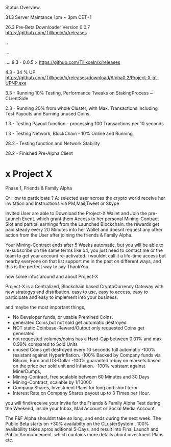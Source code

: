 Status Overview.

31.3 Server Maintance 1pm ~ 3pm  CET+1 

26.3 Pre-Beta Downloader Version 0.0.7 https://github.com/Tillkoeln/x/releases

..

...

....
8.3 - 0.0.5 > https://github.com/Tillkoeln/x/releases 

4.3 - 34 % UP  https://github.com/Tillkoeln/x/releases/download/Alpha0.2/Project-X-qt-UPNP.exe

3.3 - Running 10% Testing, Performance Tweaks on StakingProcess ~ CLientSide

2.3 - Running 20% from whole Cluster, with Max. Transactions including Test Payouts and Burning unused Coins.

1.3 - Testing Payout function - processing 100 Transactions per 10 seconds

1.3 - Testing Network, BlockChain - 10% Online and Running

28.2 - Testing function and Network Stability

28.2 - Finished Pre-Alpha Client 



# x Project X 

Phase 1, Friends & Family Alpha 

Q: How to participate ? 
A: selected user across the crypto world receive her invitation and Instructions via PM,Mail,Tweet or Skype

Invited User are able to Download the Project-X Wallet and Join the pre-Launch Event.
which grant them Access to her personal Mining-Contract Slot and partital earnings 
from the Launched Blockchain. the rewards get paid steady every 20 Minutes into her Wallet
and doesnt request any other action from the User after joining the friends & Family Alpha.

Your Mining-Contract ends after 5 Weeks automatic, but you will be able to re-subscribe
on the same terms like b4, you just need to contact me or the team to get your account re-activated.
i wouldnt call it a life-time access but nearby everyone on that list support me in the past 
on different ways, and this is the perfect way to say ThankYou.


now some infos around and about Project-X

Project-X is a Centralized, Blockchain based CryptoCurrency Gateway with new strategys and distribution.
easy to use, easy to access, easy to participate and easy to implement into your business.


and maybe the most important things,


-	No Developer funds, or usable Premined Coins.
-	generated Coins,but not sold get automatic destroyed
-	NOT static Coinbase-Reward/Output only requested Coins get generated
-	not requested volumes/coins has a Hard-Cap between 0.01% and max 0.99% compared to Sold Units
-	unused Coins get destroyed every 10 seconds full automatic
-100% resistant against HyperInflation.
-100% Backed by Company funds via Bitcoin, Euro and US-Dollar
-100% guaranted rebuy on markets based on the price per sold unit and inflation.
-100% resistant against MinerDumps, 
-	Mining-Contract, free scalable between 60 Minutes and 30 Days
-	Mining-Contract, scalable by 1/10000
-	Company Shares, Investment Plans for long and short term
-	Interest Rate on Company Shares payout up to 3 Times per Hour.


you will find/receive your Invite for the Friends & Family Alpha Test during the Weekend,
inside your Inbox, Mail Account or Social Media Account.

The F&F Alpha shouldnt take so long, and ends during the next week.
The Public Beta starts on +30% availabilty on the CLusterSystem ,
100% availability takes aprox aditional 5-Days,
and result into Final Launch and Public Announcement. which contains
more details about investment Plans etc.









